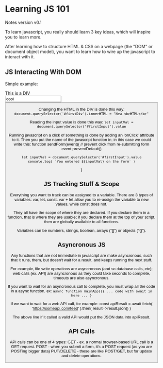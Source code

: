 # Learning JS 101 # 
Notes version v0.1

To learn javascript, you really should learn 3 key ideas, which will inspire 
you to learn more.

After learning how to structure HTML & CSS on a webpage (the "DOM" or document 
object model), you want to learn how to wire up the javascript to interact with it.

## JS Interacting With DOM ##
Simple example:
<html>
<body>
<div id='firstDiv'>This is a DIV</div>

<form>
    <input id='firstInput' value='cool'>
    <button onClick='sendForm(event)'>
</div>

Changing the HTML in the DIV is done this way:
`document.querySelector('#firstDiv').innerHTML = "New <b>HTML</b>"`

Reading the input value is done this way:
`let inputVal = document.querySelector('#firstInput').value`

Running javascript on a click of something is done by adding an 'onClick' 
attribute to it. Then you put the name of the javascript function in; in this
case we could write this:
function sendForm(event){
    // prevent click from re-submitting form
    event.preventDefault()

    let inputVal = document.querySelector('#firstInput').value
    console.log( `You entered ${inputVal} on the form` )
}

## JS Tracking Stuff & Scope ##
Everything you want to track can be assigned to a variable. There are 3 types of 
variables:
var, let, const.
var + let allow you to re-assign the variable to new values, while const does not.

They all have the scope of where they are declared. If you declare them in a 
function, that is where they are usable; if you declare them at the top of your 
script, then are globally available to all functions.

Variables can be numbers, strings, boolean, arrays ("[]") or objects ("{}").

## Asyncronous JS ##
Any functions that are not immediate in javascript are make asyncronous, such that it runs, them, but doesn't wait for a result, and keeps running the next stuff.

For example, file write operations are asyncronous (and so database calls, etc); web calls (ex. API) are asyncronous as they could take seconds to complete, timeouts are also asyncronous.

If you want to wait for an asyncronous call to complete, you must wrap all the code in a async function, ex:
`async function mainApp(){ ... code with await in here ... }`

If we want to wait for a web API call, for example:
const apiResult = await fetch( 'https://someapi.com/feed' ).then( result=>result.json() )

The above line if it called a valid API would put the JSON data into apiResult.

## API Calls ##
API calls can be one of 4 types:
GET - ex. a normal browser-based URL call is a GET request.
POST - when you submit a form, it's a POST request (as you are POSTing bigger data)
PUT/DELETE - these are like POST/GET, but for update and delete operations.

